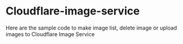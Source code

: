 # Cloudflare-image-service
Here are the sample code to make image list, delete image or upload images to Cloudflare Image Service 
